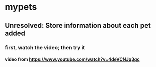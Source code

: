 # mypets

## Unresolved: Store information about each pet added

### first, watch the video; then try it

#### video from https://www.youtube.com/watch?v=4deVCNJq3qc
